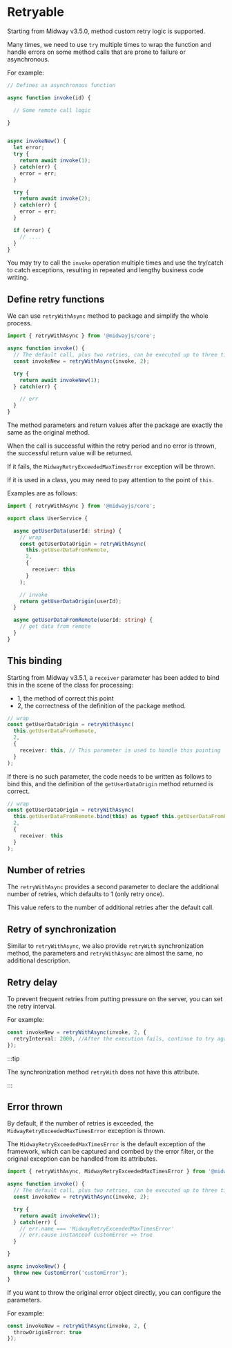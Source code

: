 # Retryable

Starting from Midway v3.5.0, method custom retry logic is supported.

Many times, we need to use `try` multiple times to wrap the function and handle errors on some method calls that are prone to failure or asynchronous.

For example:

```typescript
// Defines an asynchronous function

async function invoke(id) {

  // Some remote call logic

}


async invokeNew() {
  let error;
  try {
    return await invoke(1);
  } catch(err) {
    error = err;
  }

  try {
    return await invoke(2);
  } catch(err) {
    error = err;
  }

  if (error) {
    // ....
  }
}
```

You may try to call the `invoke` operation multiple times and use the try/catch to catch exceptions, resulting in repeated and lengthy business code writing.



## Define retry functions

We can use `retryWithAsync` method to package and simplify the whole process.

```typescript
import { retryWithAsync } from '@midwayjs/core';

async function invoke() {
  // The default call, plus two retries, can be executed up to three times.
  const invokeNew = retryWithAsync(invoke, 2);

  try {
    return await invokeNew(1);
  } catch(err) {

    // err
  }
}
```

The method parameters and return values after the package are exactly the same as the original method.

When the call is successful within the retry period and no error is thrown, the successful return value will be returned.

If it fails, the `MidwayRetryExceededMaxTimesError` exception will be thrown.

If it is used in a class, you may need to pay attention to the point of `this`.

Examples are as follows:

```typescript
import { retryWithAsync } from '@midwayjs/core';

export class UserService {

  async getUserData(userId: string) {
    // wrap
    const getUserDataOrigin = retryWithAsync(
      this.getUserDataFromRemote,
      2,
      {
        receiver: this
      }
    );

    // invoke
    return getUserDataOrigin(userId);
  }

  async getUserDataFromRemote(userId: string) {
    // get data from remote
  }
}
```



## This binding

Starting from Midway v3.5.1, a `receiver` parameter has been added to bind this in the scene of the class for processing:

- 1, the method of correct this point
- 2, the correctness of the definition of the package method.

```typescript
// wrap
const getUserDataOrigin = retryWithAsync(
  this.getUserDataFromRemote,
  2,
  {
    receiver: this, // This parameter is used to handle this pointing
  }
);
```

If there is no such parameter, the code needs to be written as follows to bind this, and the definition of the `getUserDataOrigin` method returned is correct.

```typescript
// wrap
const getUserDataOrigin = retryWithAsync(
  this.getUserDataFromRemote.bind(this) as typeof this.getUserDataFromRemote,
  2,
  {
    receiver: this
  }
);


```





## Number of retries

The `retryWithAsync` provides a second parameter to declare the additional number of retries, which defaults to 1 (only retry once).

This value refers to the number of additional retries after the default call.



## Retry of synchronization

Similar to `retryWithAsync`, we also provide `retryWith` synchronization method, the parameters and `retryWithAsync` are almost the same, no additional description.



## Retry delay

To prevent frequent retries from putting pressure on the server, you can set the retry interval.

For example:

```typescript
const invokeNew = retryWithAsync(invoke, 2, {
  retryInterval: 2000, //After the execution fails, continue to try again after 2s.
});
```

:::tip

The synchronization method `retryWith` does not have this attribute.

:::



## Error thrown

By default, if the number of retries is exceeded, the `MidwayRetryExceededMaxTimesError` exception is thrown.

The `MidwayRetryExceededMaxTimesError` is the default exception of the framework, which can be captured and combed by the error filter, or the original exception can be handled from its attributes.

```typescript
import { retryWithAsync, MidwayRetryExceededMaxTimesError } from '@midwayjs/core';

async function invoke() {
  // The default call, plus two retries, can be executed up to three times.
  const invokeNew = retryWithAsync(invoke, 2);

  try {
    return await invokeNew(1);
  } catch(err) {
    // err.name === 'MidwayRetryExceededMaxTimesError'
    // err.cause instanceof CustomError => true
  }

}

async invokeNew() {
  throw new CustomError('customError');
}
```

If you want to throw the original error object directly, you can configure the parameters.

For example:

```typescript
const invokeNew = retryWithAsync(invoke, 2, {
  throwOriginError: true
});
```

